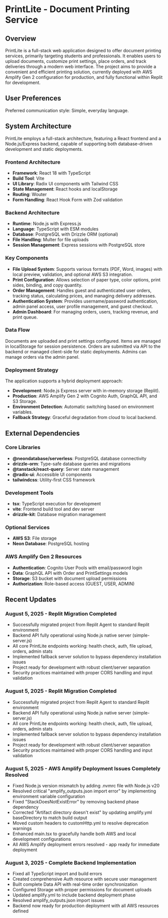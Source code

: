 # PrintLite - Document Printing Service

## Overview
PrintLite is a full-stack web application designed to offer document printing services, primarily targeting students and professionals. It enables users to upload documents, customize print settings, place orders, and track deliveries through a modern web interface. The project aims to provide a convenient and efficient printing solution, currently deployed with AWS Amplify Gen 2 configuration for production, and fully functional within Replit for development.

## User Preferences
Preferred communication style: Simple, everyday language.

## System Architecture
PrintLite employs a full-stack architecture, featuring a React frontend and a Node.js/Express backend, capable of supporting both database-driven development and static deployments.

### Frontend Architecture
- **Framework**: React 18 with TypeScript
- **Build Tool**: Vite
- **UI Library**: Radix UI components with Tailwind CSS
- **State Management**: React hooks and localStorage
- **Routing**: Wouter
- **Form Handling**: React Hook Form with Zod validation

### Backend Architecture
- **Runtime**: Node.js with Express.js
- **Language**: TypeScript with ESM modules
- **Database**: PostgreSQL with Drizzle ORM (optional)
- **File Handling**: Multer for file uploads
- **Session Management**: Express sessions with PostgreSQL store

### Key Components
- **File Upload System**: Supports various formats (PDF, Word, images) with local preview, validation, and optional AWS S3 integration.
- **Print Configuration**: Allows selection of paper type, color options, print sides, binding, and copy quantity.
- **Order Management**: Handles guest and authenticated user orders, tracking status, calculating prices, and managing delivery addresses.
- **Authentication System**: Provides username/password authentication, admin panel access, user profile management, and guest checkout.
- **Admin Dashboard**: For managing orders, users, tracking revenue, and print queue.

### Data Flow
Documents are uploaded and print settings configured. Items are managed in localStorage for session persistence. Orders are submitted via API to the backend or managed client-side for static deployments. Admins can manage orders via the admin panel.

### Deployment Strategy
The application supports a hybrid deployment approach:
- **Development**: Node.js Express server with in-memory storage (Replit).
- **Production**: AWS Amplify Gen 2 with Cognito Auth, GraphQL API, and S3 Storage.
- **Environment Detection**: Automatic switching based on environment variables.
- **Fallback Strategy**: Graceful degradation from cloud to local backend.

## External Dependencies

### Core Libraries
- **@neondatabase/serverless**: PostgreSQL database connectivity
- **drizzle-orm**: Type-safe database queries and migrations
- **@tanstack/react-query**: Server state management
- **@radix-ui**: Accessible UI components
- **tailwindcss**: Utility-first CSS framework

### Development Tools
- **tsx**: TypeScript execution for development
- **vite**: Frontend build tool and dev server
- **drizzle-kit**: Database migration management

### Optional Services
- **AWS S3**: File storage
- **Neon Database**: PostgreSQL hosting

### AWS Amplify Gen 2 Resources
- **Authentication**: Cognito User Pools with email/password login
- **Data**: GraphQL API with Order and PrintSettings models
- **Storage**: S3 bucket with document upload permissions
- **Authorization**: Role-based access (GUEST, USER, ADMIN)

## Recent Updates

### August 5, 2025 - Replit Migration Completed
- Successfully migrated project from Replit Agent to standard Replit environment
- Backend API fully operational using Node.js native server (simple-server.js)
- All core PrintLite endpoints working: health check, auth, file upload, orders, admin stats
- Implemented fallback server solution to bypass dependency installation issues
- Project ready for development with robust client/server separation
- Security practices maintained with proper CORS handling and input validation

### August 5, 2025 - Replit Migration Completed
- Successfully migrated project from Replit Agent to standard Replit environment
- Backend API fully operational using Node.js native server (simple-server.js)
- All core PrintLite endpoints working: health check, auth, file upload, orders, admin stats
- Implemented fallback server solution to bypass dependency installation issues
- Project ready for development with robust client/server separation
- Security practices maintained with proper CORS handling and input validation

### August 5, 2025 - AWS Amplify Deployment Issues Completely Resolved
- Fixed Node.js version mismatch by adding .nvmrc file with Node.js v20
- Resolved critical "amplify_outputs.json import error" by implementing environment variable configuration
- Fixed "StackDoesNotExistError" by removing backend phase dependency
- Corrected "Artifact directory doesn't exist" by updating amplify.yml baseDirectory to match build output
- Moved custom headers to customHttp.yml to resolve deprecation warnings
- Enhanced main.tsx to gracefully handle both AWS and local development configurations
- All AWS Amplify deployment errors resolved - app ready for immediate deployment

### August 3, 2025 - Complete Backend Implementation
- Fixed all TypeScript import and build errors
- Created comprehensive Auth resource with secure user management
- Built complete Data API with real-time order synchronization
- Configured Storage with proper permissions for document uploads
- Updated amplify.yml to include backend deployment phase
- Resolved amplify_outputs.json import issues
- Backend now ready for production deployment with all AWS resources defined